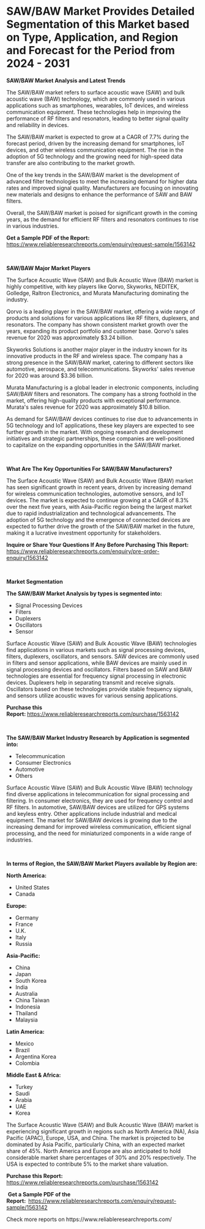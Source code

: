 <p><h1>SAW/BAW Market Provides Detailed Segmentation of this Market based on Type, Application, and Region and Forecast for the Period from 2024 - 2031</h1></p><p><strong>SAW/BAW Market Analysis and Latest Trends</strong></p>
<p><p>The SAW/BAW market refers to surface acoustic wave (SAW) and bulk acoustic wave (BAW) technology, which are commonly used in various applications such as smartphones, wearables, IoT devices, and wireless communication equipment. These technologies help in improving the performance of RF filters and resonators, leading to better signal quality and reliability in devices.</p><p>The SAW/BAW market is expected to grow at a CAGR of 7.7% during the forecast period, driven by the increasing demand for smartphones, IoT devices, and other wireless communication equipment. The rise in the adoption of 5G technology and the growing need for high-speed data transfer are also contributing to the market growth.</p><p>One of the key trends in the SAW/BAW market is the development of advanced filter technologies to meet the increasing demand for higher data rates and improved signal quality. Manufacturers are focusing on innovating new materials and designs to enhance the performance of SAW and BAW filters.</p><p>Overall, the SAW/BAW market is poised for significant growth in the coming years, as the demand for efficient RF filters and resonators continues to rise in various industries.</p></p>
<p><strong>Get a Sample PDF of the Report:&nbsp;</strong> <a href="https://www.reliableresearchreports.com/enquiry/request-sample/1563142">https://www.reliableresearchreports.com/enquiry/request-sample/1563142</a></p>
<p>&nbsp;</p>
<p><strong>SAW/BAW Major Market Players</strong></p>
<p><p>The Surface Acoustic Wave (SAW) and Bulk Acoustic Wave (BAW) market is highly competitive, with key players like Qorvo, Skyworks, NEDITEK, Golledge, Raltron Electronics, and Murata Manufacturing dominating the industry. </p><p>Qorvo is a leading player in the SAW/BAW market, offering a wide range of products and solutions for various applications like RF filters, duplexers, and resonators. The company has shown consistent market growth over the years, expanding its product portfolio and customer base. Qorvo's sales revenue for 2020 was approximately $3.24 billion.</p><p>Skyworks Solutions is another major player in the industry known for its innovative products in the RF and wireless space. The company has a strong presence in the SAW/BAW market, catering to different sectors like automotive, aerospace, and telecommunications. Skyworks' sales revenue for 2020 was around $3.36 billion.</p><p>Murata Manufacturing is a global leader in electronic components, including SAW/BAW filters and resonators. The company has a strong foothold in the market, offering high-quality products with exceptional performance. Murata's sales revenue for 2020 was approximately $10.8 billion.</p><p>As demand for SAW/BAW devices continues to rise due to advancements in 5G technology and IoT applications, these key players are expected to see further growth in the market. With ongoing research and development initiatives and strategic partnerships, these companies are well-positioned to capitalize on the expanding opportunities in the SAW/BAW market.</p></p>
<p>&nbsp;</p>
<p><strong>What Are The Key Opportunities For SAW/BAW Manufacturers?</strong></p>
<p><p>The Surface Acoustic Wave (SAW) and Bulk Acoustic Wave (BAW) market has seen significant growth in recent years, driven by increasing demand for wireless communication technologies, automotive sensors, and IoT devices. The market is expected to continue growing at a CAGR of 8.3% over the next five years, with Asia-Pacific region being the largest market due to rapid industrialization and technological advancements. The adoption of 5G technology and the emergence of connected devices are expected to further drive the growth of the SAW/BAW market in the future, making it a lucrative investment opportunity for stakeholders.</p></p>
<p><strong>Inquire or Share Your Questions If Any Before Purchasing This Report:</strong> <a href="https://www.reliableresearchreports.com/enquiry/pre-order-enquiry/1563142">https://www.reliableresearchreports.com/enquiry/pre-order-enquiry/1563142</a></p>
<p>&nbsp;</p>
<p><strong>Market Segmentation</strong></p>
<p><strong>The SAW/BAW Market Analysis by types is segmented into:</strong></p>
<p><ul><li>Signal Processing Devices</li><li>Filters</li><li>Duplexers</li><li>Oscillators</li><li>Sensor</li></ul></p>
<p><p>Surface Acoustic Wave (SAW) and Bulk Acoustic Wave (BAW) technologies find applications in various markets such as signal processing devices, filters, duplexers, oscillators, and sensors. SAW devices are commonly used in filters and sensor applications, while BAW devices are mainly used in signal processing devices and oscillators. Filters based on SAW and BAW technologies are essential for frequency signal processing in electronic devices. Duplexers help in separating transmit and receive signals. Oscillators based on these technologies provide stable frequency signals, and sensors utilize acoustic waves for various sensing applications.</p></p>
<p><strong>Purchase this Report:&nbsp;</strong><a href="https://www.reliableresearchreports.com/purchase/1563142">https://www.reliableresearchreports.com/purchase/1563142</a></p>
<p>&nbsp;</p>
<p><strong>The SAW/BAW Market Industry Research by Application is segmented into:</strong></p>
<p><ul><li>Telecommunication</li><li>Consumer Electronics</li><li>Automotive</li><li>Others</li></ul></p>
<p><p>Surface Acoustic Wave (SAW) and Bulk Acoustic Wave (BAW) technology find diverse applications in telecommunication for signal processing and filtering. In consumer electronics, they are used for frequency control and RF filters. In automotive, SAW/BAW devices are utilized for GPS systems and keyless entry. Other applications include industrial and medical equipment. The market for SAW/BAW devices is growing due to the increasing demand for improved wireless communication, efficient signal processing, and the need for miniaturized components in a wide range of industries.</p></p>
<p>&nbsp;</p>
<p><strong>In terms of Region, the SAW/BAW Market Players available by Region are:</strong></p>
<p>
    <p> <strong> North America: </strong>
        <ul>
            <li>United States</li>
            <li>Canada</li>
        </ul>
        </p> 
    <p> <strong> Europe: </strong>
        <ul>
            <li>Germany</li>
            <li>France</li>
            <li>U.K.</li>
            <li>Italy</li>
            <li>Russia</li>
        </ul>
        </p> 
    <p> <strong> Asia-Pacific: </strong>
        <ul>
            <li>China</li>
            <li>Japan</li>
            <li>South Korea</li>
            <li>India</li>
            <li>Australia</li>
            <li>China Taiwan</li>
            <li>Indonesia</li>
            <li>Thailand</li>
            <li>Malaysia</li>
        </ul>
        </p> 
    <p> <strong> Latin America: </strong>
        <ul>
            <li>Mexico</li>
            <li>Brazil</li>
            <li>Argentina Korea</li>
            <li>Colombia</li>
        </ul>
        </p> 
    <p> <strong> Middle East & Africa: </strong>
        <ul>
            <li>Turkey</li>
            <li>Saudi</li>
            <li>Arabia</li>
            <li>UAE</li>
            <li>Korea</li>
        </ul>
    </p>
    </p>
<p><p>The Surface Acoustic Wave (SAW) and Bulk Acoustic Wave (BAW) market is experiencing significant growth in regions such as North America (NA), Asia Pacific (APAC), Europe, USA, and China. The market is projected to be dominated by Asia Pacific, particularly China, with an expected market share of 45%. North America and Europe are also anticipated to hold considerable market share percentages of 30% and 20% respectively. The USA is expected to contribute 5% to the market share valuation.</p></p>
<p><strong>Purchase this Report: </strong><a href="https://www.reliableresearchreports.com/purchase/1563142">https://www.reliableresearchreports.com/purchase/1563142</a></p>
<p>&nbsp;<strong>Get a Sample PDF of the Report:&nbsp;&nbsp;</strong><a href="https://www.reliableresearchreports.com/enquiry/request-sample/1563142">https://www.reliableresearchreports.com/enquiry/request-sample/1563142</a></p>
<p><strong></strong></p>
<p>Check more reports on https://www.reliableresearchreports.com/</p>